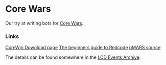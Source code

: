 Core Wars
=========

Our try at writing bots for [Core Wars](http://www.corewars.org/).

### Links

[CoreWin Download page](http://corewar.co.uk/wendell/download.htm)
[The beginners guide to Redcode](http://vyznev.net/corewar/guide.html)
[pMARS source](http://sourceforge.net/projects/corewar/)

The details can be found somewhere in the [LCD Events Archive](http://leedscodedojo.github.io/archive.html).
